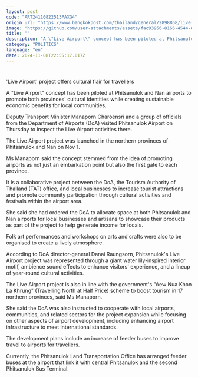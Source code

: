 ```yaml
---
layout: post
code: "ART24110822513PAXG4"
origin_url: "https://www.bangkokpost.com/thailand/general/2898868/live-airport-project-offers-cultural-flair-for-travellers"
image: "https://github.com/user-attachments/assets/fac93956-8166-4544-8485-04888ee904f0"
title: ""
description: "A \"Live Airport\" concept has been piloted at Phitsanulok and Nan airports to promote both provinces"
category: "POLITICS"
language: "en"
date: 2024-11-08T22:55:17.017Z
---
```


# 

'Live Airport' project offers cultural flair for travellers

A "Live Airport" concept has been piloted at Phitsanulok and Nan airports to promote both provinces' cultural identities while creating sustainable economic benefits for local communities.

Deputy Transport Minister Manaporn Charoensri and a group of officials from the Department of Airports (DoA) visited Phitsanulok Airport on Thursday to inspect the Live Airport activities there.

The Live Airport project was launched in the northern provinces of Phitsanulok and Nan on Nov 1.

Ms Manaporn said the concept stemmed from the idea of promoting airports as not just an embarkation point but also the first gate to each province.

It is a collaborative project between the DoA, the Tourism Authority of Thailand (TAT) office, and local businesses to increase tourist attractions and promote community participation through cultural activities and festivals within the airport area.

She said she had ordered the DoA to allocate space at both Phitsanulok and Nan airports for local businesses and artisans to showcase their products as part of the project to help generate income for locals.

Folk art performances and workshops on arts and crafts were also to be organised to create a lively atmosphere.

According to DoA director-general Danai Raungsorn, Phitsanulok's Live Airport project was represented through a giant water lily-inspired interior motif, ambience sound effects to enhance visitors' experience, and a lineup of year-round cultural activities.

The Live Airport project is also in line with the government's "Aew Nua Khon La Khrung" (Travelling North at Half Price) scheme to boost tourism in 17 northern provinces, said Ms Manaporn.

She said the DoA was also instructed to cooperate with local airports, communities, and related sectors for the project expansion while focusing on other aspects of airport development, including enhancing airport infrastructure to meet international standards.

The development plans include an increase of feeder buses to improve travel to airports for travellers.

Currently, the Phitsanulok Land Transportation Office has arranged feeder buses at the airport that link it with central Phitsanulok and the second Phitsanulok Bus Terminal.